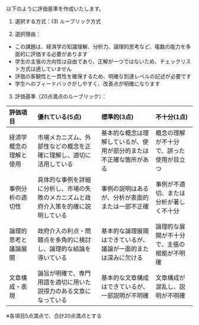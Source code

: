 以下のように評価基準を作成いたします。

1. 選択する方式：(3) ルーブリック方式

2. 選択理由：
- この課題は、経済学の知識理解、分析力、論理的思考など、複数の能力を多面的に評価する必要があります
- 学生の主張の方向性は自由であり、正解が一つではないため、チェックリスト方式は適していません
- 評価の客観性と一貫性を確保するため、明確な到達レベルの記述が必要です
- 学生へのフィードバックがしやすく、改善点が明確になります

3. 評価基準（20点満点のルーブリック）：

|評価項目|優れている(5点)|標準的(3点)|不十分(1点)|
|:--|:--|:--|:--|
|経済学概念の理解と使用|市場メカニズム、外部性などの概念を正確に理解し、適切に活用している|基本的な概念は理解しているが、使用が部分的または不正確な箇所がある|概念の理解が不十分で、誤った使用が目立つ|
|事例分析の適切性|具体的な事例を詳細に分析し、市場の失敗のメカニズムと政府介入策を的確に説明している|事例の説明はあるが、分析が表面的または一部不正確|事例が不適切、または分析が著しく不十分|
|論理的思考と議論展開|政府介入の利点・問題点を多角的に検討し、論理的な結論を導いている|基本的な論理展開はできているが、議論が一面的または深みに欠ける|論理的な展開が不十分で、主張の根拠が不明確|
|文章構成・表現|論旨が明確で、専門用語を適切に用いた説得力のある文章になっている|基本的な文章構成はできているが、一部説明が不明確|文章構成が混乱し、説明が不明確|

※各項目5点満点で、合計20点満点とする
